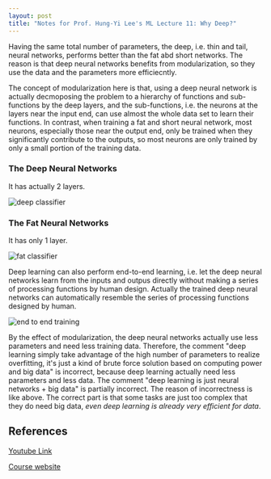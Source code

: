 ```yaml
---
layout: post
title: "Notes for Prof. Hung-Yi Lee's ML Lecture 11: Why Deep?"
---
```


Having the same total number of parameters, the deep, i.e. thin and tail, neural networks, performs better than the fat abd short networks. The reason is that deep neural networks benefits from modularization, so they use the data and the parameters more efficiecntly.

The concept of modularization here is that, using a deep neural network is actually decmoposing the problem to a hierarchy of functions and sub-functions by the deep layers, and the sub-functions, i.e. the neurons at the layers near the input end, can use almost the whole data set to learn their functions. In contrast, when training a fat and short neural network, most neurons, especially those near the output end, only be trained when they significantly contribute to the outputs, so most neurons are only trained by only a small portion of the training data.

### The Deep Neural Networks
It has actually 2 layers.

![deep classifier](https://baliuzeger.github.io/sjl/assets/images/HYL_ML_11/deep-classifier.png)

### The Fat Neural Networks
It has only 1 layer.

![fat classifier](https://baliuzeger.github.io/sjl/assets/images/HYL_ML_11/fat-classifier.png)

Deep learning can also perform end-to-end learning, i.e. let the deep neural networks learn from the inputs and outpus directly without making a series of processing functions by human design. Actually the trained deep neural networks can automatically resemble the series of processing functions designed by human.

![end to end training](https://baliuzeger.github.io/sjl/assets/images/HYL_ML_11/end-to-end.png)

By the effect of modularization, the deep neural networks actually use less parameters and need less training data. Therefore, the comment "deep learning simply take advantage of the high number of parameters to realize overfitting, it's just a kind of brute force solution based on computing power and big data" is incorrect, because deep learning actually need less parameters and less data. The comment "deep learning is just neural networks + big data" is partially incorrect. The reason of incorrectness is like above. The correct part is that some tasks are just too complex that they do need big data, *even deep learning is already very efficient for data*.

## References
[Youtube Link](https://youtube.com/playlist?list=PLJV_el3uVTsPy9oCRY30oBPNLCo89yu49)

[Course website](http://speech.ee.ntu.edu.tw/~tlkagk/courses_ML17_2.html)
